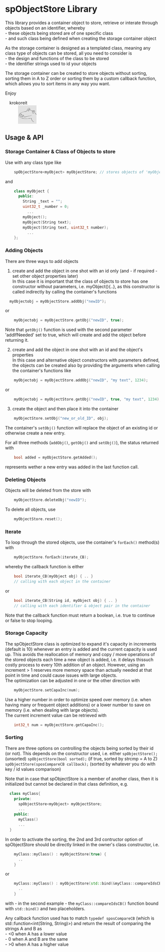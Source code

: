 # spObjectStore Library

This library provides a container object to store, retrieve or interate through objects based on an identifier, whereby  
\- these objects being stored are of one specific class  
\- and such class being defined when creating the storage container object

As the storage container is designed as a templated class, meaning any class type of objects can be stored, all you need to consider is  
\- the design and functions of the class to be stored  
\- the identifier strings used to id your objects

The storage container can be created to store objects without sorting, sorting them in A to Z order or sorting them by a custom callback function, which allows you to sort items in any way you want.


Enjoy

&emsp;krokoreit  
&emsp;&emsp;&emsp;<img src="assets/krokoreit03_Github.png" width="60"/>




## Usage & API

### Storage Container & Class of Objects to store
Use with any class type like

```cpp
    spObjectStore<myObject> myObjectStore; // stores objects of 'myObject' class
```

and

```cpp
    class myObject {
      public:
        String _text = "";
        uint32_t _number = 0;
          ...
        myObject();
        myObject(String text);
        myObject(String text, uint32_t number);
          ...
    };
```

### Adding Objects

There are three ways to add objects

1) create and add the object in one shot with an id only (and - if required - set other object properties later)  
In this case it is important that the class of objects to store has one constructor without parameters, i.e. myObject(){..}, as this constructor is called indirectly by calling the container's functions  

  ```cpp
    myObjectobj = myObjectStore.addObj("newID");
  ```  
  or 


```cpp
    myObjectobj = myObjectStore.getObj("newID", true);
```
Note that ```getObj()``` function is used with the second parameter 'addIfNeeded' set to true, which will create and add the object before returning it.


2) create and add the object in one shot with an id and the object's properties  
In this case and alternative object constructors with parameters defined, the objects can be created also by providing the arguments when calling the container's functions like

```cpp
    myObjectobj = myObjectStore.addObj("newID", "my text", 1234);
```

or

```cpp
    myObjectobj = myObjectStore.getObj("newID", true, "my text", 1234);
```

3) create the object and then place it into the container  

```cpp
    myObjectStore.setObj("new_or_old_ID", obj);
```

The container's ```setObj()``` function will replace the object of an existing id or otherwise create a new entry.


For all three methods (```addObj()```, ```getObj()``` and ```setObj()```), the status returned with

```cpp
    bool added = myObjectStore.getAdded();
```

represents wether a new entry was added in the last function call.



### Deleting Objects 

Objects will be deleted from the store with

```cpp
    myObjectStore.deleteObj("newID");
```

To delete all objects, use

```cpp
    myObjectStore.reset();
```

### Iterate 

To loop through the stored objects, use the container's ```forEach()``` method(s) with

```cpp
    myObjectStore.forEach(iterate_CB);
```

whereby the callback function is either  
```cpp
    bool iterate_CB(myObject obj) { .. }  
    // calling with each object in the container
```
or

```cpp
    bool iterate_CB(String id, myObject obj) { .. }  
    // calling with each identifier & object pair in the container
```

Note that the callback function must return a boolean, i.e. true to continue or false to stop looping.

### Storage Capacity
The spObjectStore class is optimized to expand it's capacity in increments (default is 10) whenever an entry is added and the current capacity is used up. This avoids the reallocation of memory and copy / move operations of the stored objects each time a new object is added, i.e. it delays thissuch costly process to every 10th addition of an object. However, using an increment > 1 reserves more memory space than actually needed at that point in time and could cause issues with large objects.  
The optimization can be adjusted in one or the other direction with 
```cpp
    myObjectStore.setCapaInc(num);
```
Use a higher number in order to optimize speed over memory (i.e. when having many or frequent object additions) or a lower number to save on memory (i.e. when dealing with large objects).  
The current increment value can be retrieved with
```cpp
    int32_t num = myObjectStore.getCapaInc();
```

### Sorting

There are three options on controlling the objects being sorted by their id (or not). This depends on the constructor used, i.e. either
```spObjectStore();```  (unsorted)
```spObjectStore(bool sorted);```  (if true, sorted by strcmp = A to Z)
```spObjectStore(sposCompareCB callback);```  (sorted by whatever you do with key / id values comparison)

Note that in case that spObjectStore is a member of another class, then it is initialized but cannot be declared in that class definition, e.g.
```cpp
  class myClass{
    private:
      spObjectStore<myObject> myObjectStore;
      ...
    public:
      myClass()
      ...
  }
```

In order to activate the sorting, the 2nd and 3rd contructor option of spObjectStore should be directly linked in the owner's class constructor, i.e.
```cpp
    myClass::myClass() : myObjectStore(true) {
      .. 
    }
``` 
or
```cpp
    myClass::myClass() : myObjectStore(std::bind(&myClass::compareIdsCB, this, std::placeholders::_1, std::placeholders::_2)) { 
      ..
    }
```
with - in the second example - the ```myClass::compareIdsCB()``` function bound with ```std::bind()``` and two placeholders.


Any callback function used has to match ```typedef sposCompareCB``` (which is std::function<int(String, String)>) and return the result of comparing the strings A and B as  
\- &lt;0 when A has a lower value  
\- 0 when A and B are the same  
\- &gt;0 when A has a higher value


